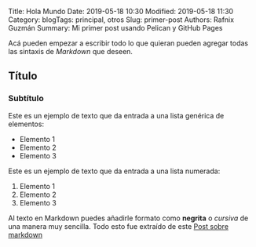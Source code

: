 Title: Hola Mundo
Date: 2019-05-18 10:30
Modified: 2019-05-18 11:30
Category: blogTags: principal, otros
Slug: primer-post
Authors: Rafnix Guzmán
Summary: Mi primer post usando Pelican y GitHub Pages

Acá pueden empezar a escribir todo lo que quieran pueden agregar todas las sintaxis de *Markdown* que deseen.
## Título
### Subtítulo
Este es un ejemplo de texto que da entrada a una lista genérica de elementos:
- Elemento 1
- Elemento 2
- Elemento 3

Este es un ejemplo de texto que da entrada a una lista numerada:
1. Elemento 1
2. Elemento 2
3. Elemento 3

Al texto en Markdown puedes añadirle formato como **negrita** o *cursiva* de una manera muy sencilla.
Todo esto fue extraído de este [Post sobre markdown](https://markdown.es/sintaxis-markdown/)
